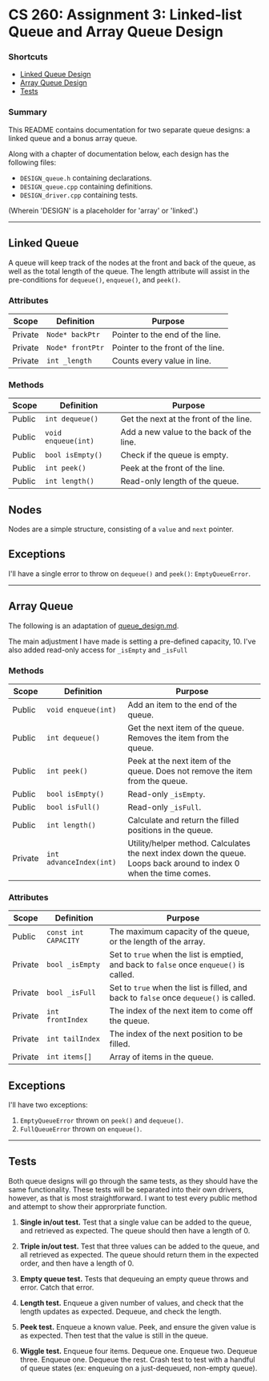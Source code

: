 # CS 260: Assignment 3: Linked-list Queue and Array Queue Design


### Shortcuts
* [Linked Queue Design](#linked-queue)
* [Array Queue Design](#array-queue)
* [Tests](#tests)


### Summary

This README contains documentation for two separate queue designs: a linked queue and a bonus array queue. 

Along with a chapter of documentation below, each design has the following files:
- `DESIGN_queue.h` containing declarations.
- `DESIGN_queue.cpp` containing definitions.
- `DESIGN_driver.cpp` containing tests.

(Wherein 'DESIGN' is a placeholder for 'array' or 'linked'.)

---
## Linked Queue

A queue will keep track of the nodes at the front and back of the queue, as well as the total length of the queue. The length attribute will assist in the pre-conditions for `dequeue()`, `enqueue()`, and `peek()`.

### Attributes
| Scope      | Definition              | Purpose                              |
|------------|-------------------------|--------------------------------------|
| Private    | `Node* backPtr`         | Pointer to the end of the line.
| Private    | `Node* frontPtr`        | Pointer to the front of the line.    
| Private    | `int _length`           | Counts every value in line.

### Methods
| Scope      | Definition              | Purpose                              |
|------------|-------------------------|--------------------------------------|
| Public     | `int dequeue()`         | Get the next at the front of the line.
| Public     | `void enqueue(int)`     | Add a new value to the back of the line.
| Public     | `bool isEmpty()`        | Check if the queue is empty.
| Public     | `int peek()`            | Peek at the front of the line.
| Public     | `int length()`          | Read-only length of the queue.

## Nodes

Nodes are a simple structure, consisting of a `value` and `next` pointer.

## Exceptions

I'll have a single error to throw on `dequeue()` and `peek()`: `EmptyQueueError`.


---
## Array Queue

The following is an adaptation of [queue_design.md](../assignment2/queue_design.md).

The main adjustment I have made is setting a pre-defined capacity, 10. I've also added read-only access for `_isEmpty` and `_isFull`

### Methods
| Scope      | Definition              | Purpose                              |
|------------|-------------------------|--------------------------------------|
| Public     | `void enqueue(int)`     | Add an item to the end of the queue.
| Public     | `int dequeue()`         | Get the next item of the queue. Removes the item from the queue.
| Public     | `int peek()`            | Peek at the next item of the queue. Does not remove the item from the queue.
| Public     | `bool isEmpty()`        | Read-only `_isEmpty`.
| Public     | `bool isFull()`         | Read-only `_isFull`.
| Public     | `int length()`          | Calculate and return the filled positions in the queue.
| Private    | `int advanceIndex(int)` | Utility/helper method. Calculates the next index down the queue. Loops back around to index 0 when the time comes.

### Attributes
| Scope      | Definition           | Purpose                                 |
|------------|----------------------|-----------------------------------------|
| Public     | `const int CAPACITY` | The maximum capacity of the queue, or the length of the array.
| Private    | `bool _isEmpty`      | Set to `true` when the list is emptied, and back to `false` once `enqueue()` is called.
| Private    | `bool _isFull`       | Set to `true` when the list is filled, and back to `false` once `dequeue()` is called.
| Private    | `int frontIndex`     | The index of the next item to come off the queue.
| Private    | `int tailIndex`      | The index of the next position to be filled.
| Private    | `int items[]`        | Array of items in the queue.


## Exceptions

I'll have two exceptions: 
1. `EmptyQueueError` thrown on `peek()` and `dequeue()`.
2. `FullQueueError` thrown on `enqueue()`. 


---
## Tests

Both queue designs will go through the same tests, as they should have the same functionality. These tests will be separated into their own drivers, however, as that is most straightforward. I want to test every public method and attempt to show their approrpriate function.

1. **Single in/out test.**
    Test that a single value can be added to the queue, and retrieved as expected. The queue should then have a length of 0.

2. **Triple in/out test.**
    Test that three values can be added to the queue, and all retrieved as expected. The queue should return them in the expected order, and then have a length of 0.

3. **Empty queue test.**
    Tests that dequeuing an empty queue throws and error. Catch that error.

4. **Length test.**
    Enqueue a given number of values, and check that the length updates as expected. Dequeue, and check the length.

5. **Peek test.**
    Enqueue a known value. Peek, and ensure the given value is as expected. Then test that the value is still in the queue.

6. **Wiggle test.**
    Enqueue four items. Dequeue one. Enqueue two. Dequeue three. Enqueue one. Dequeue the rest. Crash test to test with a handful of queue states (ex: enqueuing on a just-dequeued, non-empty queue).

